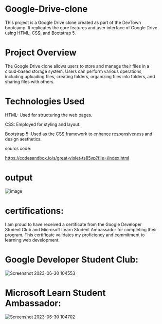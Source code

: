 # Google-Drive-clone

This project is a Google Drive clone created as part of the DevTown bootcamp. It replicates the core features and user interface of Google Drive using HTML, CSS, and Bootstrap 5.

# Project Overview

The Google Drive clone allows users to store and manage their files in a cloud-based storage system. Users can perform various operations, including uploading files, creating folders, organizing files into folders, and sharing files with others.

# Technologies Used

HTML: Used for structuring the web pages.

CSS: Employed for styling and layout.

Bootstrap 5: Used as the CSS framework to enhance responsiveness and design aesthetics.

sourcs code:

https://codesandbox.io/s/great-violet-ts85vp?file=/index.html

# output

![image](https://github.com/Apurva-Dumbare/Google-Drive-clone/assets/138021715/bbd3796b-41da-460e-b0f8-64c8af2b0fd0)


# certifications:

I am proud to have received a certificate from the Google Developer Student Club and Microsoft Learn Student Ambassador for completing their program. This certificate validates my proficiency and commitment to learning web development.

# Google Developer Student Club:

![Screenshot 2023-06-30 104553](https://github.com/Apurva-Dumbare/Google-Drive-clone/assets/138021715/e66f0948-56c4-4d37-a590-c1e3feed38bd)



# Microsoft Learn Student Ambassador:

![Screenshot 2023-06-30 104702](https://github.com/Apurva-Dumbare/Google-Drive-clone/assets/138021715/ae0dce81-6fb8-40fc-a1f8-2e5332808d65)


